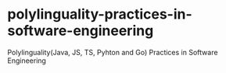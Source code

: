 # polylinguality-practices-in-software-engineering
Polylinguality(Java, JS, TS, Pyhton and Go) Practices in Software Engineering
